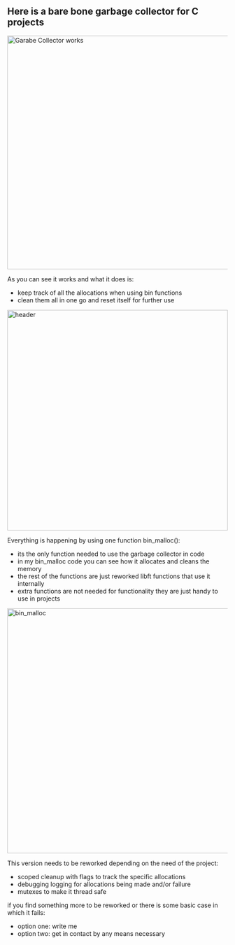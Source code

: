 Here is a bare bone garbage collector for C projects
-

<img width="534" alt="Garabe Collector works" src="https://github.com/user-attachments/assets/190edd7b-d587-4142-a289-febd31193b37" />

As you can see it works and what it does is:
- keep track of all the allocations when using bin functions
- clean them all in one go and reset itself for further use


<img width="504" alt="header" src="https://github.com/user-attachments/assets/4ce9bef9-8720-4ae4-a081-d0a334b7fd9b" />

Everything is happening by using one function bin_malloc():
- its the only function needed to use the garbage collector in code
- in my bin_malloc code you can see how it allocates and cleans the memory
- the rest of the functions are just reworked libft functions that use it internally
- extra functions are not needed for functionality they are just handy to use in projects

<img width="560" alt="bin_malloc" src="https://github.com/user-attachments/assets/73e7575a-846e-4321-96cf-ab1fc0da31fc" />

This version needs to be reworked depending on the need of the project:
- scoped cleanup with flags to track the specific allocations
- debugging logging for allocations being made and/or failure
- mutexes to make it thread safe

if you find something more to be reworked or there is some basic case in which it fails: 
- option one: write me
- option two: get in contact by any means necessary
